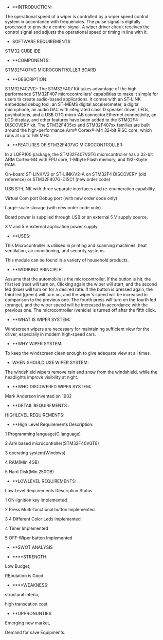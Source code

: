 * **INTRODUCTION:

The operational speed of a wiper is controlled by a wiper speed control system in accordance with frequencies. The pulse signal is digitally processed to provide a control signal. A wiper driver circuit receives the control signal and adjusts the operational speed or timing in line with it.

* SOFTWARE REQUIREMENTS:

STM32 CUBE IDE

* **COMPONENTS:

STM32F4O7VG MICROCONTROLLER BOARD

* **DESCRIPTION:

STM32F407VG-
The STM32F407 Kit takes advantage of the high-performance STM32F407 microcontrollers' capabilities to make it simple for users to create audio-based applications. It comes with an ST-LINK embedded debug tool, an ST-MEMS digital accelerometer, a digital microphone, an audio DAC with integrated class D speaker driver, LEDs, pushbuttons, and a USB OTG micro-AB connector.Ethernet connectivity, an LCD display, and other features have been added to the STM32F4 DISCOVERY kit. The STM32F405xx and STM32F407xx families are built around the high-performance Arm® Cortex®-M4 32-bit RISC core, which runs at up to 168 MHz.

* **FEATURES OF STM32F407VG MICROCONTROLLER:

In a LQFP100 package, the STM32F407VGT6 microcontroller has a 32-bit ARM Cortex-M4 with FPU core, 1-Mbyte Flash memory, and 192-Kbyte RAM.

On-board ST-LINK/V2 or ST-LINK/V2-A on STM32F4 DISCOVERY (old reference) or STM32F407G-DISC1 (new order code)

USB ST-LINK with three separate interfaces and re-enumeration capability.

Virtual Com port Debug port (with new order code only)

Large-scale storage (with new order code only)

Board power is supplied through USB or an external 5 V supply source.

3 V and 5 V external application power supply.

* **USES:

This Microcontroller is utilised in printing and scanning machines ,heat ventilation, air conditioning, and security systems.

This module can be found in a variety of household products.

* **WORKING PRINCIPLE:

Assume that the automobile is the microcontroller. If the button is hit, the first led (red) will turn on, Clicking again  the wiper will start, and the second led (blue) will turn on for a desired rate. If the button is pressed again, the third led (green) will turn on, and the wiper's speed will be increased in comparison to the previous one. The fourth press will turn on the fourth led (orange), and the wiper speed will be increased in accordance with the previous one. The microcontroller (vehicle) is turned off after the fifth click.


* **WHAT IS WIPER SYSTEM:

Windscreen wipers are necessary for maintaining sufficient view for the driver, especially in modern high-speed cars.

* **WHY WIPER SYSTEM:

To keep the windscreen clean enough to give adequate view at all times.

* WHEN SHOULD USE WIPER SYSTEM:

The windshield wipers remove rain and snow from the windshield, while the headlights improve visibility at night.

* **WHO DISCOVERED WIPER SYSTEM:

Mark Anderson invented on 1902


* **DETAIL REQUIREMENTS :

HIGHLEVEL REQUIREMENTS:

* **High Level Requirements	Description:

1	Programming language(C language)

2	Arm based microcontroller(STM32F40VGT6)

3	operating system(Windows)

4	RAM(Min 4GB)

5	Hard Disk(Min 250GB)


* **LOWLEVEL REQUIREMENTS:

Low Level Reqiurements	Description	Status

1	ON-Ignition key	Implemented

2	Press Multi-functional button	Implemented

3	4 Different Color Leds	Implemented

4	Timer	Implemented

5	OFF-Wiper button	Implemented

* **SWOT ANALYSIS

* ****STRENGTH: 

Low Budget,

REputation is Good.

* ****WEAKNESS:

structural interia,

high transcation cost.

* **OPPRONUNTIES:

Emerging new market,

Demand for save Equipments.
